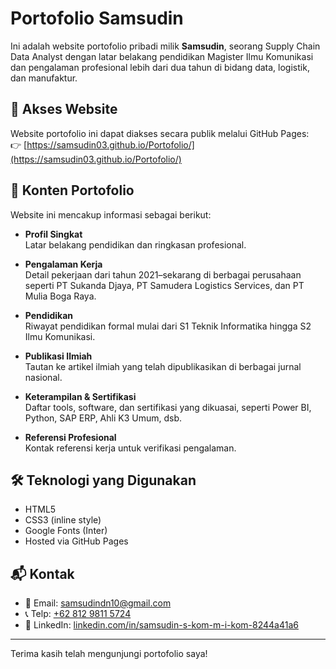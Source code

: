 # Portofolio Samsudin

Ini adalah website portofolio pribadi milik **Samsudin**, seorang Supply Chain Data Analyst dengan latar belakang pendidikan Magister Ilmu Komunikasi dan pengalaman profesional lebih dari dua tahun di bidang data, logistik, dan manufaktur.

## 🔗 Akses Website

Website portofolio ini dapat diakses secara publik melalui GitHub Pages:  
👉 [https://samsudin03.github.io/Portofolio/](https://samsudin03.github.io/Portofolio/)

## 💼 Konten Portofolio

Website ini mencakup informasi sebagai berikut:

- **Profil Singkat**  
  Latar belakang pendidikan dan ringkasan profesional.

- **Pengalaman Kerja**  
  Detail pekerjaan dari tahun 2021–sekarang di berbagai perusahaan seperti PT Sukanda Djaya, PT Samudera Logistics Services, dan PT Mulia Boga Raya.

- **Pendidikan**  
  Riwayat pendidikan formal mulai dari S1 Teknik Informatika hingga S2 Ilmu Komunikasi.

- **Publikasi Ilmiah**  
  Tautan ke artikel ilmiah yang telah dipublikasikan di berbagai jurnal nasional.

- **Keterampilan & Sertifikasi**  
  Daftar tools, software, dan sertifikasi yang dikuasai, seperti Power BI, Python, SAP ERP, Ahli K3 Umum, dsb.

- **Referensi Profesional**  
  Kontak referensi kerja untuk verifikasi pengalaman.

## 🛠️ Teknologi yang Digunakan

- HTML5
- CSS3 (inline style)
- Google Fonts (Inter)
- Hosted via GitHub Pages

## 📬 Kontak

- 📧 Email: [samsudindn10@gmail.com](mailto:samsudindn10@gmail.com)
- 📞 Telp: [+62 812 9811 5724](tel:+6281298115724)
- 💼 LinkedIn: [linkedin.com/in/samsudin-s-kom-m-i-kom-8244a41a6](https://www.linkedin.com/in/samsudin-s-kom-m-i-kom-8244a41a6/)

---

Terima kasih telah mengunjungi portofolio saya!
